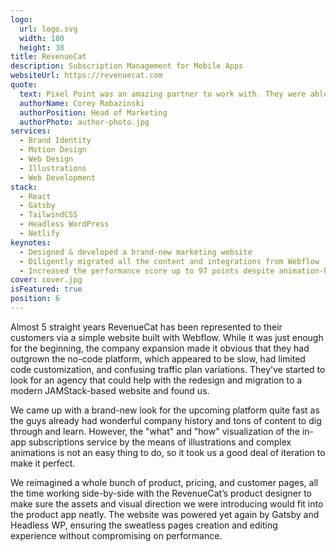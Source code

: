 ```yaml
---
logo:
  url: logo.svg
  width: 180
  height: 38
title: RevenueCat
description: Subscription Management for Mobile Apps
websiteUrl: https://revenuecat.com
quote:
  text: Pixel Point was an amazing partner to work with. They were able to translate our vision for our brand into a beautiful finished product and were collaborative and responsive every step of the way.
  authorName: Corey Rabazinski
  authorPosition: Head of Marketing
  authorPhoto: author-photo.jpg
services:
  - Brand Identity
  - Motion Design
  - Web Design
  - Illustrations
  - Web Development
stack:
  - React
  - Gatsby
  - TailwindCSS
  - Headless WordPress
  - Netlify
keynotes:
  - Designed & developed a brand-new marketing website
  - Diligently migrated all the content and integrations from Webflow
  - Increased the performance score up to 97 points despite animation-heavy content
cover: cover.jpg
isFeatured: true
position: 6
---
```


Almost 5 straight years RevenueCat has been represented to their customers via a simple website built with Webflow. While it was just enough for the beginning, the company expansion made it obvious that they had outgrown the no-code platform, which appeared to be slow, had limited code customization, and confusing traffic plan variations. They've started to look for an agency that could help with the redesign and migration to a modern JAMStack-based website and found us.

We came up with a brand-new look for the upcoming platform quite fast as the guys already had wonderful company history and tons of content to dig through and learn. However, the "what" and "how" visualization of the in-app subscriptions service by the means of illustrations and complex animations is not an easy thing to do, so it took us a good deal of iteration to make it perfect.

We reimagined a whole bunch of product, pricing, and customer pages, all the time working side-by-side with the RevenueCat’s product designer to make sure the assets and visual direction we were introducing would fit into the product app neatly. The website was powered yet again by Gatsby and Headless WP, ensuring the sweatless pages creation and editing experience without compromising on performance.
